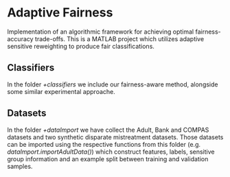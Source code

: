 # Adaptive Fairness
Implementation of an algorithmic framework for achieving optimal fairness-accuracy trade-offs.
This is a MATLAB project which utilizes adaptive sensitive reweighting to produce fair classifications.

## Classifiers
In the folder *+classifiers* we include our fairness-aware method, alongside some similar experimental approache.

## Datasets
In the folder *+dataImport* we have collect the Adult, Bank and COMPAS datasets and two synthetic disparate mistreatment datasets.
Those datasets can be imported using the respective functions from this folder (e.g. *dataImport.importAdultData()*)
which construct features, labels, sensitive group information and an example split between training and validation samples.
